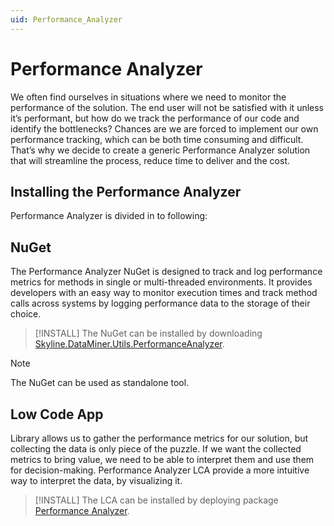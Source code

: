```yaml
---
uid: Performance_Analyzer
---
```


# Performance Analyzer

We often find ourselves in situations where we need to monitor the performance of the solution. The end user will not be satisfied with it unless it’s performant, but how do we track the performance of our code and identify the bottlenecks? Chances are we are forced to implement our own performance tracking, which can be both time consuming and difficult. That’s why we decide to create a generic Performance Analyzer solution that will streamline the process, reduce time to deliver and the cost. 

## Installing the Performance Analyzer

Performance Analyzer is divided in to following: 

## NuGet
The Performance Analyzer NuGet is designed to track and log performance metrics for methods in single or multi-threaded environments. It provides developers with an easy way to monitor execution times and track method calls across systems by logging performance data to the storage of their choice.

> [!INSTALL]
> The NuGet can be installed by downloading [Skyline.DataMiner.Utils.PerformanceAnalyzer]().

> [!NOTE]
> The NuGet can be used as standalone tool.

## Low Code App
Library allows us to gather the performance metrics for our solution, but collecting the data is only piece of the puzzle. If we want the collected metrics to bring value, we need to be able to interpret them and use them for decision-making. Performance Analyzer LCA provide a more intuitive way to interpret the data, by visualizing it.

> [!INSTALL]
> The LCA can be installed by deploying package [Performance Analyzer](https://catalog.dataminer.services/details/414894ce-21ae-48e7-b2c3-0652fff08349).